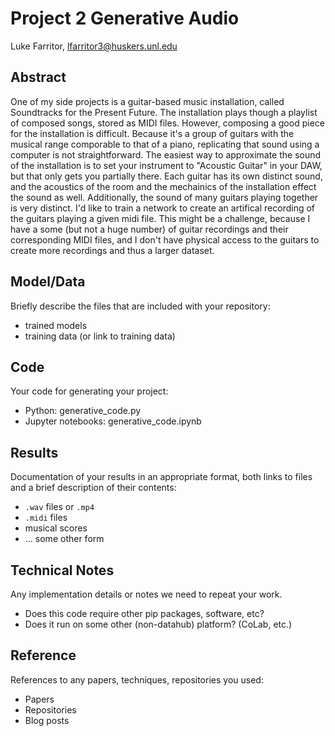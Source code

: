 # Project 2 Generative Audio

Luke Farritor, lfarritor3@huskers.unl.edu

## Abstract

One of my side projects is a guitar-based music installation, called Soundtracks for the Present Future. The installation plays though a playlist of composed songs, stored as MIDI files. However, composing a good piece for the installation is difficult. Because it's a group of guitars with the musical range comporable to that of a piano, replicating that sound using a computer is not straightforward. The easiest way to approximate the sound of the installation is to set your instrument to "Acoustic Guitar" in your DAW, but that only gets you partially there. Each guitar has its own distinct sound, and the acoustics of the room and the mechainics of the installation effect the sound as well. Additionally, the sound of many guitars playing together is very distinct. I'd like to train a network to create an artifical recording of the guitars playing a given midi file. This might be a challenge, because I have a some (but not a huge number) of guitar recordings and their corresponding MIDI files, and I don't have physical access to the guitars to create more recordings and thus a larger dataset.

## Model/Data

Briefly describe the files that are included with your repository:
- trained models
- training data (or link to training data)

## Code

Your code for generating your project:
- Python: generative_code.py
- Jupyter notebooks: generative_code.ipynb

## Results

Documentation of your results in an appropriate format, both links to files and a brief description of their contents:
- `.wav` files or `.mp4`
- `.midi` files
- musical scores
- ... some other form

## Technical Notes

Any implementation details or notes we need to repeat your work. 
- Does this code require other pip packages, software, etc?
- Does it run on some other (non-datahub) platform? (CoLab, etc.)

## Reference

References to any papers, techniques, repositories you used:
- Papers
- Repositories
- Blog posts
